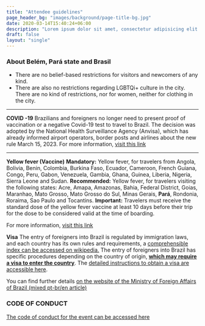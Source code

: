 ```yaml
---
title: "Attendee guidelines"
page_header_bg: "images/background/page-title-bg.jpg"
date: 2020-03-14T15:40:24+06:00
description: "Lorem ipsum dolor sit amet, consectetur adipisicing elit. Maiores, velit."
draft: false
layout: "single"
---
```

### About Belém, Pará state and Brasil

- There are no belief-based restrictions for visitors and newcomers of any kind.
- There are also no restrictions regarding LGBTQi+ culture in the city. There are no kind of restrictions, nor for women, neither for clothing in the city.

---

**COVID -19**
Brazilians and foreigners no longer need to present proof of vaccination or a negative Covid-19 test to travel to Brazil. The decision was adopted by the National Health Surveillance Agency (Anvisa), which has already informed airport operators, border posts and airlines about the new rule March 15, 2023.
For more information, [visit this link](https://www.gov.br/anvisa/pt-br/english/coronavirus)

---

**Yellow fever (Vaccine)**
**Mandatory:** Yellow fever, for travelers from Angola, Bolivia, Benin, Colombia, Burkina Faso, Ecuador, Cameroon, French Guiana, Congo, Peru, Gabon, Venezuela, Gambia, Ghana, Guinea, Liberia, Nigeria, Sierra Leone and Sudan.
**Recommended:** Yellow fever, for travelers visiting the following states: Acre, Amapa, Amazonas, Bahia, Federal District, Goias, Maranhao, Mato Grosso, Mato Grosso do Sul, Minas Gerais, **Pará**, Rondonia, Roraima, Sao Paulo and Tocantins.
**Important:** Travelers must receive the standard dose of the yellow fever vaccine at least 10 days before their trip for the dose to be considered valid at the time of boarding.

For more information, [visit this link](https://www.gov.br/saude/pt-br/assuntos/saude-de-a-a-z/s/saude-do-viajante/vacina-para-viajantes#:~:text=No%20entanto%2C%20o%20Minist%C3%A9rio%20da,%2C%20rub%C3%A9ola%2C%20difteria%20e%20t%C3%A9tano)

**Visa**
The entry of foreigners into Brazil is regulated by immigration laws, and each country has its own rules and requirements, a [comprehensible index can be accessed on wikipedia.](https://en.wikipedia.org/wiki/Visa_policy_of_Brazil) The entry of foreigners into Brazil has specific procedures depending on the country of origin, **[which may require a visa to enter the country](https://www.gov.br/mre/pt-br/assuntos/portal-consular/QGRVsimplesing12JAN24.pdf)**.
The [detailed instructions to obtain a visa are accessible here](https://formulario-mre.serpro.gov.br/sci/pages/web/ui/#/instrucoes-iniciais-visto).

You can find further details [on the website of the Ministry of Foreign Affairs of Brazil (mixed pt-br/en article)](https://www.gov.br/mre/pt-br/assuntos/portal-consular/vistos/informacoes-sobre-vistos-para-estrangeiros-viajarem-ao-brasil)

### CODE OF CONDUCT

[The code of conduct for the event can be accessed here](../coc)